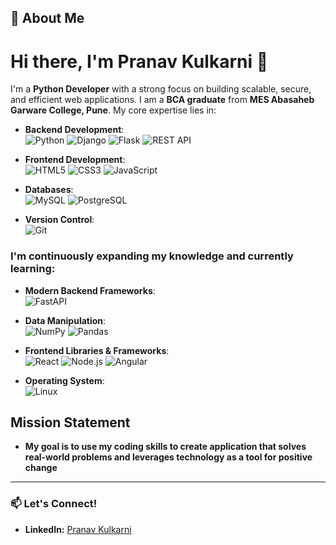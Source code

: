 ## 🚀 About Me
# Hi there, I'm Pranav Kulkarni 👋
I'm a **Python Developer** with a strong focus on building scalable, secure, and efficient web applications. I am a **BCA graduate** from **MES Abasaheb Garware College, Pune**. My core expertise lies in:

- **Backend Development**:  
  ![Python](https://img.shields.io/badge/Python-3776AB?style=for-the-badge&logo=python&logoColor=white)
  ![Django](https://img.shields.io/badge/Django-092E20?style=for-the-badge&logo=django&logoColor=white)
  ![Flask](https://img.shields.io/badge/Flask-000000?style=for-the-badge&logo=flask&logoColor=white)
  ![REST API](https://img.shields.io/badge/REST-02569B?style=for-the-badge&logo=rest&logoColor=white)

- **Frontend Development**:  
  ![HTML5](https://img.shields.io/badge/HTML5-E34F26?style=for-the-badge&logo=html5&logoColor=white)
  ![CSS3](https://img.shields.io/badge/CSS3-1572B6?style=for-the-badge&logo=css3&logoColor=white)
  ![JavaScript](https://img.shields.io/badge/JavaScript-F7DF1E?style=for-the-badge&logo=javascript&logoColor=black)

- **Databases**:  
  ![MySQL](https://img.shields.io/badge/MySQL-4479A1?style=for-the-badge&logo=mysql&logoColor=white)
  ![PostgreSQL](https://img.shields.io/badge/PostgreSQL-316192?style=for-the-badge&logo=postgresql&logoColor=white)

- **Version Control**:  
  ![Git](https://img.shields.io/badge/Git-F05032?style=for-the-badge&logo=git&logoColor=white)

  


### I'm continuously expanding my knowledge and currently learning:
- **Modern Backend Frameworks**:  
  ![FastAPI](https://img.shields.io/badge/FastAPI-009688?style=for-the-badge&logo=fastapi&logoColor=white)

- **Data Manipulation**:  
  ![NumPy](https://img.shields.io/badge/NumPy-013243?style=for-the-badge&logo=numpy&logoColor=white)
  ![Pandas](https://img.shields.io/badge/Pandas-150458?style=for-the-badge&logo=pandas&logoColor=white)

- **Frontend Libraries & Frameworks**:  
  ![React](https://img.shields.io/badge/React-61DAFB?style=for-the-badge&logo=react&logoColor=black)
  ![Node.js](https://img.shields.io/badge/Node.js-339933?style=for-the-badge&logo=node.js&logoColor=white)
  ![Angular](https://img.shields.io/badge/Angular-DD0031?style=for-the-badge&logo=angular&logoColor=white)
  
- **Operating System**:  
  ![Linux](https://img.shields.io/badge/Linux-FCC624?style=for-the-badge&logo=linux&logoColor=black)

## Mission Statement

- **My goal is to use my coding skills to create application that solves real-world problems and leverages technology as a tool for positive change**


---

### 📫 Let's Connect!
- **LinkedIn:** [Pranav Kulkarni](https://www.linkedin.com/in/pranav-kulkarni-865417231)  

